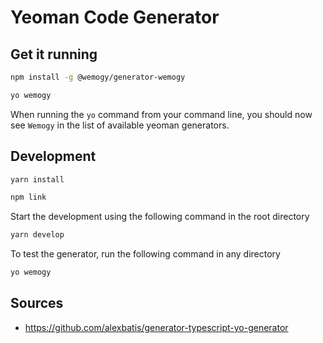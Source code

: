 # Yeoman Code Generator

## Get it running

```bash
npm install -g @wemogy/generator-wemogy
```

```bash
yo wemogy
```

When running the `yo` command from your command line, you should now see `Wemogy` in the list of available yeoman generators.

## Development

```bash
yarn install
```

```bash
npm link
```

Start the development using the following command in the root directory

```bash
yarn develop
```

To test the generator, run the following command in any directory

```bash
yo wemogy
```

## Sources

- <https://github.com/alexbatis/generator-typescript-yo-generator>
